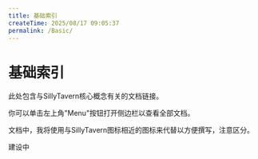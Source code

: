 ```yaml
---
title: 基础索引
createTime: 2025/08/17 09:05:37
permalink: /Basic/
---
```


# 基础索引

此处包含与SillyTavern核心概念有关的文档链接。

你可以单击左上角"Menu"按钮打开侧边栏以查看全部文档。

文档中，我将使用与SillyTavern图标相近的图标来代替以方便撰写，注意区分。

建设中